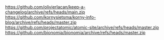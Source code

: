 https://github.com/olivierlacan/keep-a-changelog/archive/refs/heads/main.zip
https://github.com/kornysietsma/korny-info-blog/archive/refs/heads/master.zip
https://github.com/projectatomic/atomic-site/archive/refs/heads/master.zip
https://github.com/bionomia/bionomia/archive/refs/heads/master.zip
